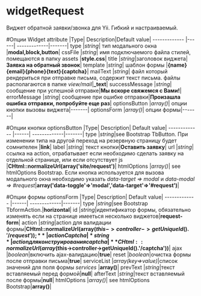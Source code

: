 widgetRequest
=============

Виджет обратной заявки/звонка для Yii. Гибкий и настраиваемый.

#Опции
Widget attribute |Type| Description|Default value|
------------- |------| -------------|-------|
type  |*string*| тип модального окна |**modal,block,button**| 
сssFile  |*string*| имя подключаемого файла стилей, помещаются в папку assets |**style.css**|
title |*string*|заголовок виджета|**Заявка на обратный звонок**|
template  |*string*| шаблон формы |**{name}{email}{phone}{text}{captcha}**|
mailText  |*string*| файл который рендериться при отправке письма, содержит текст письма. файлы располагаются в папке *view/mail*|**_text**|
successMessage |*string*| сообщение при успешной отправке|**Мы вскоре свяжемся с Вами!**|
errorMessage |*string*| сообщение при ошибке отправки|**Произашла ошибка отправки, попробуйте еще раз**|
optionsButton |*array()*|  опции кнопки вызовы виджета|-------|
optionsForm |*array()*| опции формы|-------|

#Опции кнопки
optionsButton |Type| Description| Default value|
------------- |------| -------------|-------|
type  |*string*|see Bootstrap TbButton. При изменении типа на другой переход на резервную страницу будет сомнителен |**link**|
label  |*string*| текст кнопки|**Оставить заявку**|
url |*string*|ссылка на action, отрабатывает если необходимо сделать заявку на отдельной странице, или если отсутствует js |**CHtml::normalizeUrl(array('site/request')**|
htmlOptions |*array()*| see htmlOptions Bootstrap. Если кнопка используется для вызова модального окна необходимо указать *data-target => modal* и *data-modal => #request*|**array('data-toggle'=>'modal','data-target'=>'#request')**|

#Опции формы
optionsForm |Type| Description| Default value|
------------- |------| -------------|-------|
type  |*string*|see Bootstrap TbformAction.|**horizontal**|
id |*string*|идентификатор формы, обязательно изменять если на странице имееться несколько виджетов|**request-form**|
action |*string*|action для валидации формы|**CHtml::normalizeUrl(array($this->controller->getUniqueId().'/request'));**|
actionCaptcha |*string*|action для конструирования captcha|**CHtml::normalizeUrl(array($this->controller->getUniqueId().'/captcha'))**|
ajax |*boolean*|включить ajax-валидацию|**true**|
reset |*boolean*|очистка формы после отправки письма|**true**|
serviceList |*array(key=>value)*|список значений для поля формы *services* |**array()**|
prevText |*string*|текст вставляемый перед формой|**null**|
afterText |*string*|текст вставляемый после формы|**null**|
htmlOptions |*array()*| see htmlOptions Bootstrap|**array()**|
